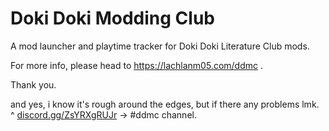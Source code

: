# Doki Doki Modding Club
A mod launcher and playtime tracker for Doki Doki Literature Club mods.


For more info, please head to https://lachlanm05.com/ddmc .

Thank you.



and yes, i know it's rough around the edges, but if there any problems lmk.
^ [discord.gg/ZsYRXgRUJr](https://discord.gg/QWfq3feYnn)    -> #ddmc channel.
